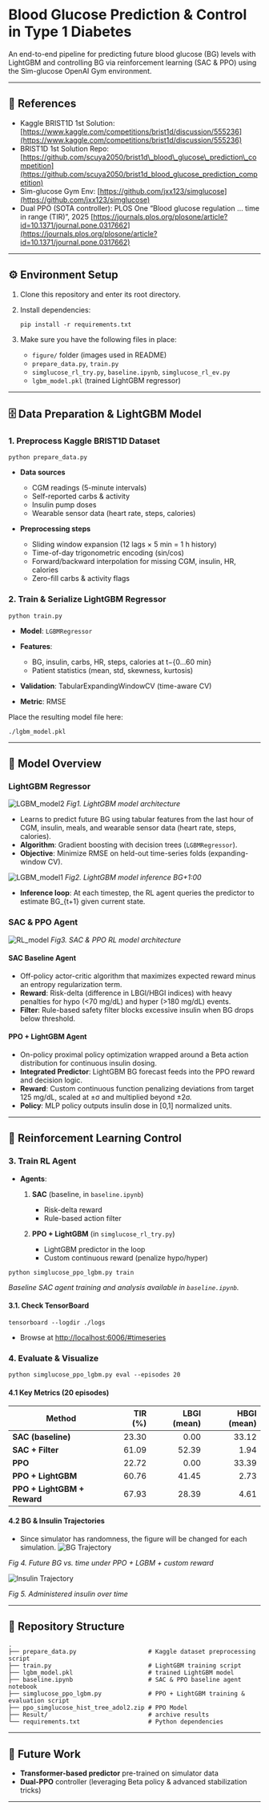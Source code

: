 # Blood Glucose Prediction & Control in Type 1 Diabetes

An end-to-end pipeline for predicting future blood glucose (BG) levels with LightGBM and controlling BG via reinforcement learning (SAC & PPO) using the Sim-glucose OpenAI Gym environment.

---

## 🔗 References

* Kaggle BRIST1D 1st Solution: [https://www.kaggle.com/competitions/brist1d/discussion/555236](https://www.kaggle.com/competitions/brist1d/discussion/555236)
* BRIST1D 1st Solution Repo: [https://github.com/scuya2050/brist1d\_blood\_glucose\_prediction\_competition](https://github.com/scuya2050/brist1d_blood_glucose_prediction_competition)
* Sim-glucose Gym Env: [https://github.com/jxx123/simglucose](https://github.com/jxx123/simglucose)
* Dual PPO (SOTA controller):
  PLOS One “Blood glucose regulation … time in range (TIR)”, 2025
  [https://journals.plos.org/plosone/article?id=10.1371/journal.pone.0317662](https://journals.plos.org/plosone/article?id=10.1371/journal.pone.0317662)

---

## ⚙️ Environment Setup

1. Clone this repository and enter its root directory.

2. Install dependencies:

   ```
   pip install -r requirements.txt
   ```

3. Make sure you have the following files in place:

   * `figure/` folder (images used in README)
   * `prepare_data.py`, `train.py`
   * `simglucose_rl_try.py`, `baseline.ipynb`, `simglucose_rl_ev.py`
   * `lgbm_model.pkl` (trained LightGBM regressor)

---

## 🗄️ Data Preparation & LightGBM Model

### 1. Preprocess Kaggle BRIST1D Dataset

```
python prepare_data.py
```

* **Data sources**

  * CGM readings (5-minute intervals)
  * Self-reported carbs & activity
  * Insulin pump doses
  * Wearable sensor data (heart rate, steps, calories)

* **Preprocessing steps**

  * Sliding window expansion (12 lags × 5 min = 1 h history)
  * Time-of-day trigonometric encoding (sin/cos)
  * Forward/backward interpolation for missing CGM, insulin, HR, calories
  * Zero-fill carbs & activity flags

### 2. Train & Serialize LightGBM Regressor

```
python train.py
```

* **Model**: `LGBMRegressor`
* **Features**:

  * BG, insulin, carbs, HR, steps, calories at t−{0…60 min}
  * Patient statistics (mean, std, skewness, kurtosis)
* **Validation**: TabularExpandingWindowCV (time-aware CV)
* **Metric**: RMSE

Place the resulting model file here:

```
./lgbm_model.pkl
```

---

## 🧠 Model Overview

### LightGBM Regressor
![LGBM_model2](./Result/Figure/LGBM_model2.png)
*Fig1. LightGBM model architecture*

* Learns to predict future BG using tabular features from the last hour of CGM, insulin, meals, and wearable sensor data (heart rate, steps, calories).
* **Algorithm**: Gradient boosting with decision trees (`LGBMRegressor`).
* **Objective**: Minimize RMSE on held-out time-series folds (expanding-window CV).

![LGBM_model1](./Result/Figure/LGBM_model1.png)
*Fig2. LightGBM model inference BG+1:00*

* **Inference loop**: At each timestep, the RL agent queries the predictor to estimate BG\_{t+1} given current state.

### SAC & PPO Agent

![RL_model](./Result/Figure/RL_model.png)
*Fig3. SAC & PPO RL model architecture*

#### SAC Baseline Agent

* Off-policy actor-critic algorithm that maximizes expected reward minus an entropy regularization term.
* **Reward**: Risk-delta (difference in LBGI/HBGI indices) with heavy penalties for hypo (<70 mg/dL) and hyper (>180 mg/dL) events.
* **Filter**: Rule-based safety filter blocks excessive insulin when BG drops below threshold.

#### PPO + LightGBM Agent

* On-policy proximal policy optimization wrapped around a Beta action distribution for continuous insulin dosing.
* **Integrated Predictor**: LightGBM BG forecast feeds into the PPO reward and decision logic.
* **Reward**: Custom continuous function penalizing deviations from target 125 mg/dL, scaled at ±σ and multiplied beyond ±2σ.
* **Policy**: MLP policy outputs insulin dose in \[0,1] normalized units.

---

## 🤖 Reinforcement Learning Control

### 3. Train RL Agent

* **Agents**:

  1. **SAC** (baseline, in `baseline.ipynb`)

     * Risk-delta reward
     * Rule-based action filter

  2. **PPO + LightGBM** (in `simglucose_rl_try.py`)

     * LightGBM predictor in the loop
     * Custom continuous reward (penalize hypo/hyper)

```
python simglucose_ppo_lgbm.py train
```

*Baseline SAC agent training and analysis available in `baseline.ipynb`.*

#### 3.1. Check TensorBoard

```
tensorboard --logdir ./logs
```

* Browse at [http://localhost:6006/#timeseries](http://localhost:6006/#timeseries)

### 4. Evaluate & Visualize

```
python simglucose_ppo_lgbm.py eval --episodes 20 
```

#### 4.1 Key Metrics (20 episodes)

| Method                      | TIR (%) | LBGI (mean) | HBGI (mean) |
| --------------------------- | ------: | ----------: | ----------: |
| **SAC (baseline)**          |   23.30 |        0.00 |       33.12 |
| **SAC + Filter**            |   61.09 |       52.39 |        1.94 |
| **PPO**                     |   22.72 |        0.00 |       33.39 |
| **PPO + LightGBM**          |   60.76 |       41.45 |        2.73 |
| **PPO + LightGBM + Reward** |   67.93 |       28.39 |        4.61 |

#### 4.2 BG & Insulin Trajectories

- Since simulator has randomness, the figure will be changed for each simulation.
![BG Trajectory](./Result/Figure/PPO_LGBM_reward_result_bg.png)

*Fig 4. Future BG vs. time under PPO + LGBM + custom reward*

![Insulin Trajectory](./Result/Figure/PPO_LGBM_reward_result_ins.png)

*Fig 5. Administered insulin over time*

---

## 📂 Repository Structure

```
.
├── prepare_data.py                    # Kaggle dataset preprocessing script
├── train.py                           # LightGBM training script
├── lgbm_model.pkl                     # trained LightGBM model
├── baseline.ipynb                     # SAC & PPO baseline agent notebook
├── simglucose_ppo_lgbm.py             # PPO + LightGBM training & evaluation script
├── ppo_simglucose_hist_tree_adol2.zip # PPO Model
├── Result/                            # archive results
└── requirements.txt                   # Python dependencies
```

---

## 🚀 Future Work

* **Transformer-based predictor** pre-trained on simulator data
* **Dual-PPO** controller (leveraging Beta policy & advanced stabilization tricks)

---